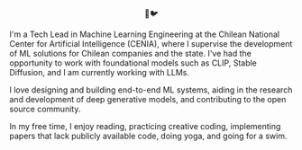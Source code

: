 <p align="center"> 🌱🐦 </p>

I'm a Tech Lead in Machine Learning Engineering at the Chilean National Center for Artificial Intelligence (CENIA), where I supervise the development of ML solutions for Chilean companies and the state. I've had the opportunity to work with foundational models such as CLIP, Stable Diffusion, and I am currently working with LLMs.

I love designing and building end-to-end ML systems, aiding in the research and development of deep generative models, and contributing to the open source community.

In my free time, I enjoy reading, practicing creative coding, implementing papers that lack publicly available code, doing yoga, and going for a swim.
